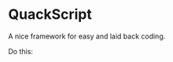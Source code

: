 # QuackScript

A nice framework for easy and laid back coding.

Do this:

<code><script src="https://cdn.jsdelivr.net/gh/Craftingexpert1/quackscript/quack.js"></script>
  
<script type="text/quackscript">

var hi = 'hi';
var btn = Btn();
$('body').appendChild(btn)

</script></code>



